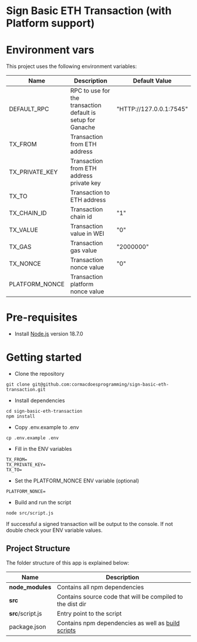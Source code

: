 # Sign Basic ETH Transaction (with Platform support)

# Environment vars
This project uses the following environment variables:

| Name                          | Description                         | Default Value                                  |
| ----------------------------- | ------------------------------------| -----------------------------------------------|
|DEFAULT_RPC | RPC to use for the transaction default is setup for Ganache | "HTTP://127.0.0.1:7545" |
|TX_FROM | Transaction from ETH address ||
|TX_PRIVATE_KEY | Transaction from ETH address private key ||
|TX_TO | Transaction to ETH address ||
|TX_CHAIN_ID | Transaction chain id | "1" |
|TX_VALUE | Transaction value in WEI | "0" |
|TX_GAS | Transaction gas value | "2000000" |
|TX_NONCE | Transaction nonce value | "0" |
|PLATFORM_NONCE | Transaction platform nonce value ||

# Pre-requisites
- Install [Node.js](https://nodejs.org/en/) version 18.7.0


# Getting started

- Clone the repository
```
git clone git@github.com:cormacdoesprogramming/sign-basic-eth-transaction.git
```

- Install dependencies
```
cd sign-basic-eth-transaction
npm install
```

- Copy .env.example to .env
```
cp .env.example .env
```

- Fill in the ENV variables
```
TX_FROM=
TX_PRIVATE_KEY=
TX_TO=
```

- Set the PLATFORM_NONCE ENV variable (optional)
```
PLATFORM_NONCE=
```

- Build and run the script
```
node src/script.js
```

If successful a signed transaction will be output to the console. If not double check your ENV variable values.


## Project Structure
The folder structure of this app is explained below:

| Name | Description |
| ------------------------ | --------------------------------------------------------------------------------------------- |
| **node_modules**         | Contains all  npm dependencies                                                            |
| **src**                  | Contains  source code that will be compiled to the dist dir                               |
| **src**/script.js         | Entry point to the script                                                               |
| package.json             | Contains npm dependencies as well as [build scripts](#what-if-a-library-isnt-on-definitelytyped)   |
